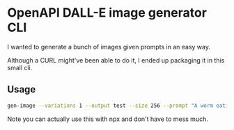 # OpenAPI DALL-E image generator CLI

I wanted to generate a bunch of images given prompts in an easy way.

Although a CURL might've been able to do it, I ended up packaging it in this small cli.

## Usage

```bash
gen-image --variations 1 --output test --size 256 --prompt "A worm eating an apple"
```

Note you can actually use this with npx and don't have to mess much.